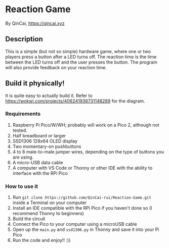 # Reaction Game
By QinCai, https://qincai.xyz

## Description
This is a simple (but not so simple) hardware game, where one or two players press a button after a LED turns off. The reaction time is the time between the LED turns off and the user presses the button. The program will also provide feedback on your reaction time. 

## Build it physically!
It is quite easy to actually build it. Refer to https://wokwi.com/projects/406241938731148289 for the diagram. 

### Requirements
1. Raspberry Pi Pico/W/WH; probably will work on a Pico 2, although not tested. 
2. Half breadboard or larger
3. SSD1306 128x64 OLED display
4. Two momentary-on pushbuttons
5. 4 to 8 male-to-male jumper wires, depending on the type of buttons you are using.
6. A micro-USB data cable
7. A computer with VS Code or Thonny or other IDE with the ability to interface with the RPi Pico

### How to use it
1. Run `git clone https://github.com/QinCai-rui/Reaction-Game.git` inside a Terminal on your computer
2. Install an IDE compatible with the RPi Pico if you haven't done so (I recommend Thonny to beginners)
3. Build the circuit
4. Connect the Pico to your computer using a microUSB cable
5. Open up the `main.py` and `ssd1306.py` in Thonny and save it into your Pi Pico
6. Run the code and enjoy!! :))

